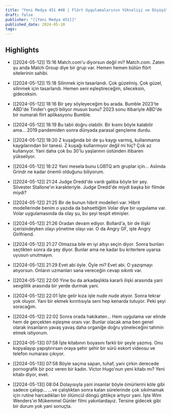 ```yaml
---
title: "Yeni Medya 451 #48 | Flört Uygulamalarının Yükselişi ve Düşüşü"
draft: false
publisher: "[[Yeni Medya 451]]"
published_date: 2024-05-10
tags:
---
```



## Highlights
* [[2024-05-12]] 15:16  Match.com'u diyorsun değil mi? Match.com. Zaten şu anda Match Group diye bir grup var. Hemen hemen bütün flört sitelerinin sahibi.

* [[2024-05-12]] 15:18  Silinmek için tasarlandı. Çok güzelmiş. Çok güzel, silinmek için tasarlandı. Hemen seni eşleştireceğim, sileceksin, gideceksin.

* [[2024-05-12]] 18:16  Bir şey söyleyeceğim bu arada. Bumble 2023'te ABD'de Tinder'ı geçti biliyor musun bunu? 2023 sonu itibariyle ABD'de bir numaralı flirt aplikasyonu Bumble.

* [[2024-05-12]] 18:19  Bu tabii doğru olabilir. Bir kısmı böyle kalabilir ama... 2019 pandemiden sonra dünyada parasal gençleme durdu.

* [[2024-05-12]] 18:20  Z kuşağında bir de şu kaygı varmış, kullanmama kaygılarından bir tanesi. Z kuşağı kullanmıyor değil mi hiç? Çok az kullanıyor. Yani daha çok bu 30'lu yaşlarının üstünden itibaren yükseliyor.

* [[2024-05-12]] 18:22  Yani mesela bunu LGBTQ artı gruplar için... Aslında Grindr ne kadar önemli olduğunu biliyorum.

* [[2024-05-12]] 21:24  Judge Dredd'de vardı galiba böyle bir şey. Silvester Stallone'ın karakteriyle. Judge Dredd'de miydi başka bir filmde miydi?

* [[2024-05-12]] 21:25  Bir de bunun hibrit modelleri var. Hibrit modellerinde benim o yazıda da bahsettiğim Volar diye bir uygulama var. Volar uygulamasında da olay şu, bu şeyi tespit etmişler.

* [[2024-05-12]] 21:26  Oradan devam ediyor. Bollard'a, bir de ilişki içerisindeyken olayı yönetme olayı var. O da Angry GF, işte Angry Girlfriend.

* [[2024-05-12]] 21:27  Olmazsa bile en iyi altıyı seçin diyor. Sonra bunları seçtikten sonra da şey diyor. Bunlar ama ne kadar bu kriterlere uyarsa uyusun unutmayın.

* [[2024-05-12]] 21:29  Evet abi öyle. Öyle mi? Evet abi. O yazışmayı atıyorsun. Onların uzmanları sana vereceğin cevap sıkıntı var.

* [[2024-05-12]] 22:00  Yine bu da arkadaşlıkla kararlı ilişki arasında yani sevgililik arasında bir yerde durmak yani.

* [[2024-05-12]] 22:01  İşte gelir kıza işte nude nude atıyor. Sonra tekrar yok oluyor. Yani bir ekmek kırıntısıyla seni hep kenarda tutuyor. Peki şeyi soracağım.

* [[2024-05-12]] 22:02  Sonra orada hakikaten... Hem uygulama var elinde hem de gerçekten eşleşme oranı var. Bunlar olacak ama ben genel olarak insanların yavaş yavaş daha organiğe doğru yöneleceğini tahmin etmek istiyorum.

* [[2024-05-13]] 07:58  İşte kitabının boyasını farklı bir şeyle yazmış. Onu kopyalayıp yapıştırırsan oraya şehir şehir bir sürü eskort videosu ve telefon numarası çıkıyor.

* [[2024-05-13]] 07:58  Böyle saçma sapan, tuhaf, yani çirkin derecede pornografik bir poz veren bir kadın. Victor Hugo'nun yeni kitabı mı? Yeni kitabı diyor, evet.

* [[2024-05-13]] 08:04  Dolayısıyla yani insanlar böyle ömürlerini köle gibi sadece çalışıp... ...ve çalıştıktan sonra kalan sürelerinde çok sıkılmamak için rutine harcadıkları bir ölümcül döngü gittikçe artıyor yani. İşte Wim Wenders'ın Mükemmel Günler filmi yakınlardayız. Tersine gidecek gibi bir durum yok yani sonuçta.

